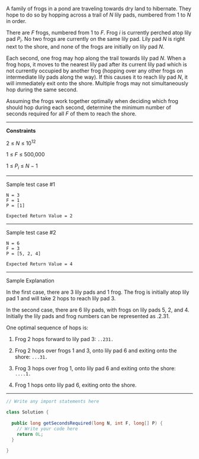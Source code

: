 A family of frogs in a pond are traveling towards dry land to hibernate. They hope to do so by hopping across a trail of
*N* lily pads, numbered from 1 to *N* in order.

There are *F* frogs, numbered from 1 to *F*. Frog *i* is currently perched atop lily pad *P<sub>i</sub>*. No two frogs are 
currently on the same lily pad. Lily pad *N* is right next to the shore, and none of the frogs are initially on lily pad 
*N*. 

Each second, one frog may hop along the trail towards lily pad *N*. When a frog hops, it moves to the nearest lily pad 
after its current lily pad which is not currently occupied by another frog (hopping over any other frogs on intermediate 
lily pads along the way). If this causes it to reach lily pad *N*, it will immediately exit onto the shore. Multiple 
frogs may not simultaneously hop during the same second. 

Assuming the frogs work together optimally when deciding which frog should hop during each second, determine the minimum 
number of seconds required for all *F* of them to reach the shore.

---

**Constraints**

2 ≤ *N* ≤ 10<sup>12</sup>

1 ≤ *F* ≤ 500,000

1 ≤ *P<sub>i</sub>* ≤ *N* − 1

---

Sample test case #1
```
N = 3
F = 1
P = [1]
```
```
Expected Return Value = 2
```
---

Sample test case #2
```
N = 6
F = 3
P = [5, 2, 4]
```
```
Expected Return Value = 4
```
---

Sample Explanation

In the first case, there are 3 lily pads and 1 frog. The frog is initially atop lily pad 1 and will take 2 hops to reach 
lily pad 3.

In the second case, there are 6 lily pads, with frogs on lily pads 5, 2, and 4. Initially the lily pads and frog numbers 
can be represented as .2.31. 

One optimal sequence of hops is: 
1. Frog 2 hops forward to lily pad 3:
```..231.```

2. Frog 2 hops over frogs 1 and 3, onto lily pad 6 and exiting onto the shore:
```...31.```

3. Frog 3 hops over frog 1, onto lily pad 6 and exiting onto the shore:
```....1.```

4. Frog 1 hops onto lily pad 6, exiting onto the shore.

---
```java
// Write any import statements here

class Solution {
  
  public long getSecondsRequired(long N, int F, long[] P) {
    // Write your code here
    return 0L;
  }
  
}
```